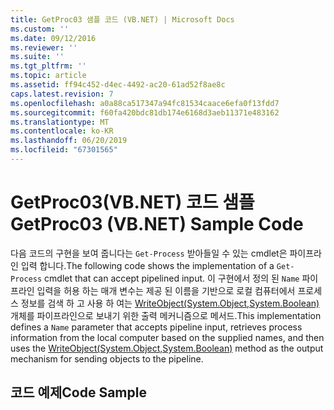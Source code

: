 ```yaml
---
title: GetProc03 샘플 코드 (VB.NET) | Microsoft Docs
ms.custom: ''
ms.date: 09/12/2016
ms.reviewer: ''
ms.suite: ''
ms.tgt_pltfrm: ''
ms.topic: article
ms.assetid: ff94c452-d4ec-4492-ac20-61ad52f8ae8c
caps.latest.revision: 7
ms.openlocfilehash: a0a88ca517347a94fc81534caace6efa0f13fdd7
ms.sourcegitcommit: f60fa420bdc81db174e6168d3aeb11371e483162
ms.translationtype: MT
ms.contentlocale: ko-KR
ms.lasthandoff: 06/20/2019
ms.locfileid: "67301565"
---
```

# <a name="getproc03-vbnet-sample-code"></a><span data-ttu-id="a62a5-102">GetProc03(VB.NET) 코드 샘플</span><span class="sxs-lookup"><span data-stu-id="a62a5-102">GetProc03 (VB.NET) Sample Code</span></span>

<span data-ttu-id="a62a5-103">다음 코드의 구현을 보여 줍니다는 `Get-Process` 받아들일 수 있는 cmdlet은 파이프라인 입력 합니다.</span><span class="sxs-lookup"><span data-stu-id="a62a5-103">The following code shows the implementation of a `Get-Process` cmdlet that can accept pipelined input.</span></span> <span data-ttu-id="a62a5-104">이 구현에서 정의 된 `Name` 파이프라인 입력을 허용 하는 매개 변수는 제공 된 이름을 기반으로 로컬 컴퓨터에서 프로세스 정보를 검색 하 고 사용 하 여는 [WriteObject(System.Object,System.Boolean)](/dotnet/api/system.management.automation.cmdlet.writeobject?view=pscore-6.2.0#System_Management_Automation_Cmdlet_WriteObject_System_Object_System_Boolean_)개체를 파이프라인으로 보내기 위한 출력 메커니즘으로 메서드.</span><span class="sxs-lookup"><span data-stu-id="a62a5-104">This implementation defines a `Name` parameter that accepts pipeline input, retrieves process information from the local computer based on the supplied names, and then uses the [WriteObject(System.Object,System.Boolean)](/dotnet/api/system.management.automation.cmdlet.writeobject?view=pscore-6.2.0#System_Management_Automation_Cmdlet_WriteObject_System_Object_System_Boolean_) method as the output mechanism for sending objects to the pipeline.</span></span>

## <a name="code-sample"></a><span data-ttu-id="a62a5-105">코드 예제</span><span class="sxs-lookup"><span data-stu-id="a62a5-105">Code Sample</span></span>

<!-- TODO!!!: review snippet reference  [!CODE [Msh_samplesgetproc03#getproc03vbAll](Msh_samplesgetproc03#getproc03vbAll)]  -->
